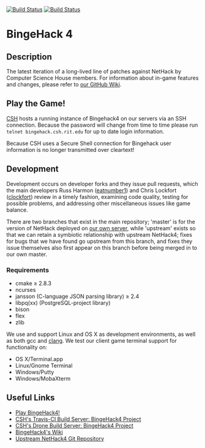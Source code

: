 [![Build Status](https://travis-ci.org/ComputerScienceHouse/bingehack4.png?branch=master)](https://travis-ci.org/ComputerScienceHouse/bingehack4)
[![Build Status](https://drone.csh.rit.edu/api/badges/ComputerScienceHouse/bingehack4/status.svg)](https://drone.csh.rit.edu/ComputerScienceHouse/bingehack4)

# BingeHack 4 #

## Description ##

The latest iteration of a long-lived line of patches against NetHack by Computer Science House members.
For information about in-game features and changes, please refer to [our GitHub Wiki](https://github.com/ComputerScienceHouse/bingehack4/wiki).

## Play the Game! ##

[CSH](https://csh.rit.edu) hosts a running instance of Bingehack4 on our
servers via an SSH connection. Because the password will change from time to
time please run `telnet bingehack.csh.rit.edu` for up to date login information.

Because CSH uses a Secure Shell connection for Bingehack user information is no
longer transmitted over cleartext!

## Development ##

Development occurs on developer forks and they issue pull requests, which the main developers Russ Harmon ([eatnumber1](https://github.com/eatnumber1)) and Chris Lockfort ([clockfort](https://github.com/clockfort)) review in a timely fashion, examining code quality, testing for possible problems, and addressing other miscellaneous issues like game balance.

There are two branches that exist in the main repository; 'master' is for the version of NetHack deployed on [our own server](telnet://games-ng.csh.rit.edu), while 'upstream' exists so that we can retain a symbiotic relationship with upstream NetHack4; fixes for bugs that we have found go upstream from this branch, and fixes they issue themselves also first appear on this branch before being merged in to our own master.

### Requirements ###

* cmake ≥ 2.8.3
* ncurses
* jansson (C-language JSON parsing library) ≥ 2.4
* libpq(xx) (PostgreSQL-project library)
* bison
* flex
* zlib

We use and support Linux and OS X as development environments, as well as both gcc and [clang][clang].
We test our client game terminal support for functionality on:

* OS X/Terminal.app
* Linux/Gnome Terminal
* Windows/Putty
* Windows/MobaXterm

## Useful Links ##

* [Play BingeHack4!](telnet://bingehack.csh.rit.edu)
* [CSH's Travis-CI Build Server: BingeHack4 Project](https://travis-ci.org/ComputerScienceHouse/bingehack4)
* [CSH's Drone Build Server: BingeHack4 Project](https://drone.csh.rit.edu/ComputerScienceHouse/bingehack4)
* [BingeHack4's Wiki](https://github.com/ComputerScienceHouse/bingehack4/wiki)
* [Upstream NetHack4 Git Repository](http://gitorious.org/nitrohack/ais523/commits/nicehack)

[clang]: http://clang.llvm.org/
